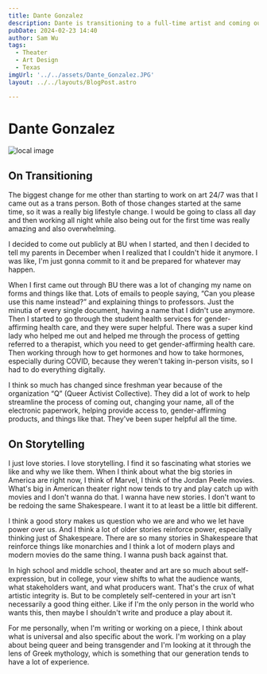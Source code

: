 ```yaml
---
title: Dante Gonzalez
description: Dante is transitioning to a full-time artist and coming out as trans.
pubDate: 2024-02-23 14:40
author: Sam Wu
tags:
  - Theater
  - Art Design
  - Texas
imgUrl: '../../assets/Dante_Gonzalez.JPG'
layout: ../../layouts/BlogPost.astro

---
```

# Dante Gonzalez

![local image](../../assets/Dante_Gonzalez.JPG)

## On Transitioning 
The biggest change for me other than starting to work on art 24/7 was that I came out as a trans person. Both of those changes started at the same time, so it was a really big lifestyle change. I would be going to class all day and then working all night while also being out for the first time was really amazing and also overwhelming.

I decided to come out publicly at BU when I started, and then I decided to tell my parents in December when I realized that I couldn't hide it anymore. I was like, I'm just gonna commit to it and be prepared for whatever may happen.

When I first came out through BU there was a lot of changing my name on forms and things like that. Lots of emails to people saying, “Can you please use this name instead?” and explaining things to professors. Just the minutia of every single document, having a name that I didn't use anymore. Then I started to go through the student health services for gender-affirming health care, and they were super helpful. There was a super kind lady who helped me out and helped me through the process of getting referred to a therapist, which you need to get gender-affirming health care. Then working through how to get hormones and how to take hormones, especially during COVID, because they weren't taking in-person visits, so I had to do everything digitally.

I think so much has changed since freshman year because of the organization “Q” (Queer Activist Collective). They did a lot of work to help streamline the process of coming out, changing your name, all of the electronic paperwork, helping provide access to, gender-affirming products, and things like that. They've been super helpful all the time.

## On Storytelling
I just love stories. I love storytelling. I find it so fascinating what stories we like and why we like them. When I think about what the big stories in America are right now, I think of Marvel, I think of the Jordan Peele movies. What's big in American theater right now tends to try and play catch up with movies and I don't wanna do that. I wanna have new stories. I don't want to be redoing the same Shakespeare. I want it to at least be a little bit different. 

I think a good story makes us question who we are and who we let have power over us. And I think a lot of older stories reinforce power, especially thinking just of Shakespeare. There are so many stories in Shakespeare that reinforce things like monarchies and I think a lot of modern plays and modern movies do the same thing. I wanna push back against that.

In high school and middle school, theater and art are so much about self-expression, but in college, your view shifts to what the audience wants, what stakeholders want, and what producers want. That's the crux of what artistic integrity is. But to be completely self-centered in your art isn't necessarily a good thing either. Like if I'm the only person in the world who wants this, then maybe I shouldn't write and produce a play about it. 

For me personally, when I'm writing or working on a piece, I think about what is universal and also specific about the work. I'm working on a play about being queer and being transgender and I'm looking at it through the lens of Greek mythology, which is something that our generation tends to have a lot of experience. 
